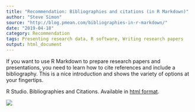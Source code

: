```yaml
---
title: "Recommendation: Bibliographies and citations (in R Markdown)"
author: "Steve Simon"
source: "http://blog.pmean.com/bibliographies-in-r-markdown/"
date: "2019-04-18"
category: Recommendation
tags: Presenting research data, R software, Writing research papers
output: html_document
---
```


If you want to use R Markdown to prepare research papers and
presentations, you need to learn how to cite references and include a
bibliography. This is a nice introduction and shows the variety of
options at your fingertips.

<!---More--->

R Studio. Bibliographies and Citations. Available in [html
format](https://rmarkdown.rstudio.com/authoring_bibliographies_and_citations.html).

![](../../web/images/bibliographies-in-r-markdown01.png)




